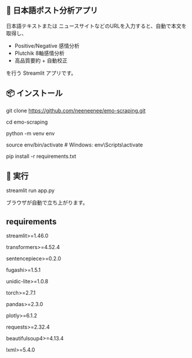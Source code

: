 
## 📘 日本語ポスト分析アプリ

日本語テキストまたは ニュースサイトなどのURLを入力すると、自動で本文を取得し、  
- Positive/Negative 感情分析  
- Plutchik 8軸感情分析  
- 高品質要約 + 自動校正  

を行う Streamlit アプリです。

## 📦 インストール

git clone https://github.com/neeneenee/emo-scraping.git

cd emo-scraping

python -m venv env

source env/bin/activate    # Windows: env\Scripts\activate

pip install -r requirements.txt



## 🚀 実行

streamlit run app.py

ブラウザが自動で立ち上がります。

## requirements

streamlit>=1.46.0

transformers>=4.52.4

sentencepiece>=0.2.0

fugashi>=1.5.1

unidic-lite>=1.0.8

torch>=2.7.1


pandas>=2.3.0

plotly>=6.1.2

requests>=2.32.4

beautifulsoup4>=4.13.4

lxml>=5.4.0
